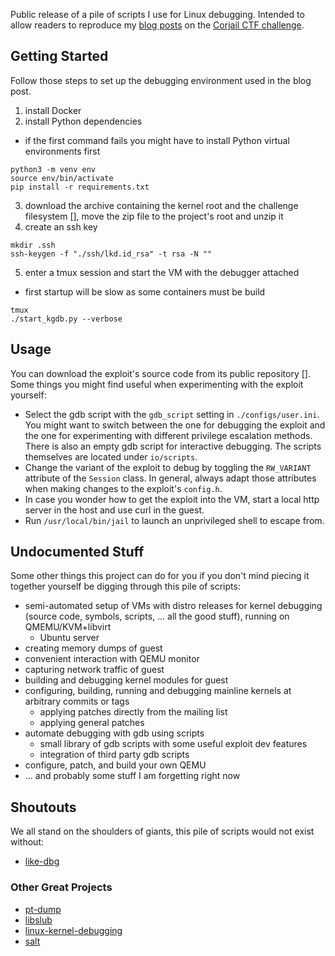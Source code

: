 Public release of a pile of scripts I use for Linux debugging.
Intended to allow readers to reproduce my [blog posts](https://blog.eb9f.de/2023/07/20/Linux-S1-E1.html) on the [Corjail
CTF challenge](https://github.com/vobst/ctf-corjail-public).

## Getting Started
Follow those steps to set up the debugging environment used in the blog
post.
1. install Docker
2. install Python dependencies
  - if the first command fails you might have to install Python virtual
  environments first
```
python3 -m venv env
source env/bin/activate
pip install -r requirements.txt
```
3. download the archive containing the kernel root and the challenge
filesystem
[[](https://drive.proton.me/urls/8B8N7FJJZG#FOrmMUp2x0RW)],
move the zip file to the project's root and unzip it
4. create an ssh key
```
mkdir .ssh
ssh-keygen -f "./ssh/lkd.id_rsa" -t rsa -N ""
```
5. enter a tmux session and start the VM with the debugger attached
  - first startup will be slow as some containers must be build
```
tmux
./start_kgdb.py --verbose
```

## Usage

You can download the exploit's source code from its public
repository [[](https://github.com/vobst/ctf-corjail-public)].
Some things you might find useful when experimenting
with the exploit yourself:
- Select the gdb script with the `gdb_script` setting in
`./configs/user.ini`. You might want to switch between the one for
debugging the exploit and the one for experimenting with different
privilege escalation methods. There is also an empty gdb script for
interactive debugging. The scripts themselves are located under `io/scripts`.
- Change the variant of the exploit to debug by toggling the
`RW_VARIANT` attribute of the `Session` class. In general, always adapt
those attributes when making changes to the exploit's `config.h`.
- In case you wonder how to get the exploit into the VM, start a local
http server in the host and use curl in the guest.
- Run `/usr/local/bin/jail` to launch an unprivileged shell to escape
from.

## Undocumented Stuff

Some other things this project can do for you if you don't mind piecing
it together yourself be digging through this pile of scripts:
- semi-automated setup of VMs with distro releases for kernel debugging
(source code, symbols, scripts, ... all the good stuff), running on
QMEMU/KVM+libvirt
  - Ubuntu server
- creating memory dumps of guest
- convenient interaction with QEMU monitor
- capturing network traffic of guest
- building and debugging kernel modules for guest
- configuring, building, running and debugging mainline kernels at
arbitrary commits or tags
  - applying patches directly from the mailing list
  - applying general patches
- automate debugging with gdb using scripts
  - small library of gdb scripts with some useful exploit dev features
  - integration of third party gdb scripts
- configure, patch, and build your own QEMU
- ... and probably some stuff I am forgetting right now

## Shoutouts
We all stand on the shoulders of giants, this pile of scripts would
not exist without:
- [like-dbg](https://github.com/0xricksanchez/like-dbg)

### Other Great Projects
- [pt-dump](https://github.com/martinradev/gdb-pt-dump)
- [libslub](https://github.com/nccgroup/libslub)
- [linux-kernel-debugging](https://github.com/martinclauss/linux-kernel-debugging)
- [salt](https://github.com/PaoloMonti42/salt)

